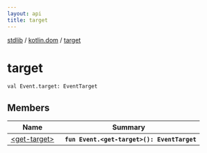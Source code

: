 ```yaml
---
layout: api
title: target
---
```

[stdlib](../../index.md) / [kotlin.dom](../index.md) / [target](index.md)

# target

```
val Event.target: EventTarget
```

## Members

| Name | Summary |
|------|---------|
|[&lt;get-target&gt;](_get-target_.md)|&nbsp;&nbsp;**`fun Event.<get-target>(): EventTarget`**<br>|
